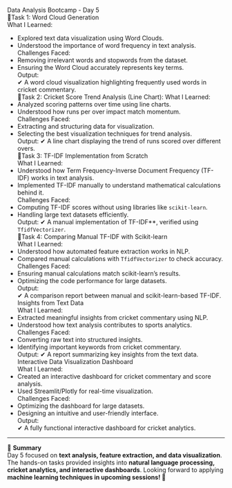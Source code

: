 Data Analysis Bootcamp - Day 5  
📖Task 1: Word Cloud Generation  
What I Learned:
- Explored text data visualization using Word Clouds.  
- Understood the importance of word frequency in text analysis.  
Challenges Faced:  
- Removing irrelevant words and stopwords from the dataset.  
- Ensuring the Word Cloud accurately represents key terms.  
Output:  
✔ A word cloud visualization highlighting frequently used words in cricket commentary.  
📖Task 2: Cricket Score Trend Analysis (Line Chart): 
What I Learned: 
- Analyzed scoring patterns over time using line charts.  
- Understood how runs per over impact match momentum.  
Challenges Faced: 
- Extracting and structuring data for visualization.  
- Selecting the best visualization techniques for trend analysis.  
Output: 
✔ A line chart displaying the trend of runs scored over different overs.  
📖Task 3: TF-IDF Implementation from Scratch  
What I Learned: 
- Understood how Term Frequency-Inverse Document Frequency (TF-IDF) works in text analysis.  
- Implemented TF-IDF manually to understand mathematical calculations behind it.  
Challenges Faced: 
- Computing TF-IDF scores without using libraries like `scikit-learn`.  
- Handling large text datasets efficiently.  
Output: 
✔ A manual implementation of TF-IDF**, verified using `TfidfVectorizer`.  
📖Task 4: Comparing Manual TF-IDF with Scikit-learn  
What I Learned: 
- Understood how automated feature extraction works in NLP.  
- Compared manual calculations with `TfidfVectorizer` to check accuracy.  
Challenges Faced: 
- Ensuring manual calculations match scikit-learn’s results.  
- Optimizing the code performance for large datasets.  
Output:  
✔ A comparison report between manual and scikit-learn-based TF-IDF.  
Insights from Text Data  
What I Learned:  
- Extracted meaningful insights from cricket commentary using NLP.  
- Understood how text analysis contributes to sports analytics.  
Challenges Faced:  
- Converting raw text into structured insights.  
- Identifying important keywords from cricket commentary.  
Output: 
✔ A report summarizing key insights from the text data.
 Interactive Data Visualization Dashboard  
What I Learned:  
- Created an interactive dashboard for cricket commentary and score analysis.  
- Used Streamlit/Plotly for real-time visualization.  
Challenges Faced:
- Optimizing the dashboard for large datasets.  
- Designing an intuitive and user-friendly interface.  
Output:  
✔ A fully functional interactive dashboard for cricket analytics.  

---  

🔔 **Summary**  
Day 5 focused on **text analysis, feature extraction, and data visualization**. The hands-on tasks provided insights into **natural language processing, cricket analytics, and interactive dashboards**. Looking forward to applying **machine learning techniques in upcoming sessions! 🚀**

